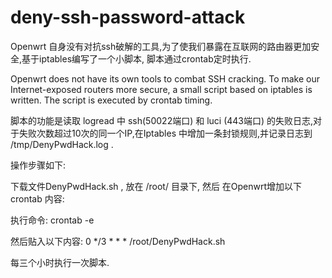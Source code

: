 # deny-ssh-password-attack

Openwrt 自身没有对抗ssh破解的工具,为了使我们暴露在互联网的路由器更加安全,基于iptables编写了一个小脚本, 脚本通过crontab定时执行.

Openwrt does not have its own tools to combat SSH cracking. To make our Internet-exposed routers more secure, a small script based on iptables is written. The script is executed by crontab timing.

脚本的功能是读取 logread 中 ssh(50022端口) 和 luci (443端口) 的失败日志,对于失败次数超过10次的同一个IP,在Iptables 中增加一条封锁规则,并记录日志到 /tmp/DenyPwdHack.log .

操作步骤如下:

下载文件DenyPwdHack.sh , 放在 /root/ 目录下, 然后 在Openwrt增加以下 crontab 内容:

执行命令: crontab -e

然后贴入以下内容:   0 */3 * * * /root/DenyPwdHack.sh

每三个小时执行一次脚本.


